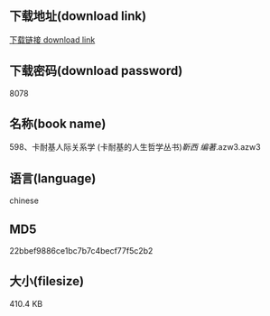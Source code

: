 ## 下载地址(download link)
[下载链接 download link](https://voluble-croquembouche-d321dc.netlify.app/?s=598%E3%80%81%E5%8D%A1%E8%80%90%E5%9F%BA%E4%BA%BA%E9%99%85%E5%85%B3%E7%B3%BB%E5%AD%A6+%28%E5%8D%A1%E8%80%90%E5%9F%BA%E7%9A%84%E4%BA%BA%E7%94%9F%E5%93%B2%E5%AD%A6%E4%B8%9B%E4%B9%A6%29_%E9%9D%B3%E8%A5%BF+%E7%BC%96%E8%91%97_.azw3)

## 下载密码(download password)
8078

## 名称(book name)
598、卡耐基人际关系学 (卡耐基的人生哲学丛书)_靳西 编著_.azw3.azw3

## 语言(language)
chinese

## MD5
22bbef9886ce1bc7b7c4becf77f5c2b2

## 大小(filesize)
410.4 KB
